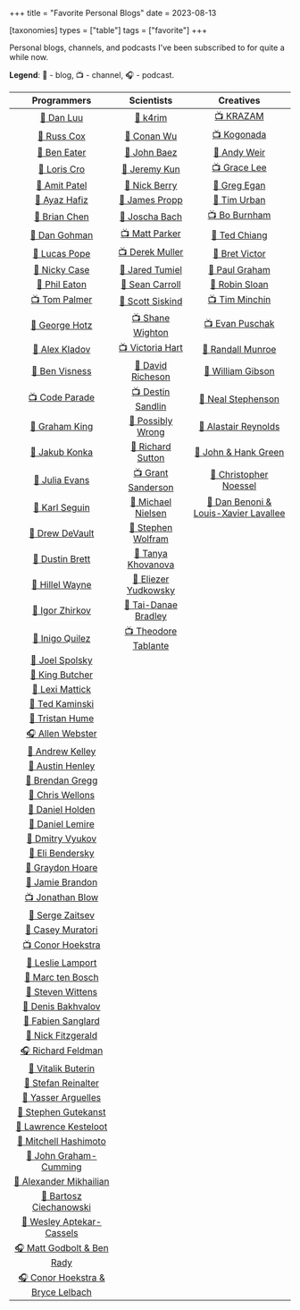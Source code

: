 +++
title = "Favorite Personal Blogs"
date = 2023-08-13

[taxonomies]
types = ["table"]
tags = ["favorite"]
+++

Personal blogs, channels, and podcasts I've been subscribed to for quite a while now.

<!-- more -->

**Legend**: 💭 - blog, 📺 - channel, 🎧 - podcast.

|                              Programmers                              |                               Scientists                               |                             Creatives                              |
|:---------------------------------------------------------------------:|:----------------------------------------------------------------------:|:------------------------------------------------------------------:|
|             [💭 Dan Luu](https://www.patreon.com/danluu)              |                 [💭 k4rim](https://scientific.place/)                  |        [📺 KRAZAM](https://www.youtube.com/@KRAZAM/videos)         |
|               [💭 Russ Cox](https://research.swtch.com)               |                  [💭 Conan Wu](https://conanwu.com/)                   |            [📺 Kogonada](https://kogonada.com/archive)             |
|           [💭 Ben Eater](https://www.youtube.com/@BenEater)           |       [💭 John Baez](https://math.ucr.edu/home/baez/README.html)       |            [💭 Andy Weir](https://andyweirauthor.com/)             |
|               [💭 Loris Cro](https://kristoff.it/blog/)               |                 [💭 Jeremy Kun](https://jeremykun.com)                 |   [📺 Grace Lee](https://www.youtube.com/@WhatsSoGreatAboutThat)   |
|             [💭 Amit Patel](https://amitp.blogspot.com/)              |          [💭 Nick Berry](https://datagenetics.com/blog.html)           | [💭 Greg Egan](https://www.gregegan.net/BIBLIOGRAPHY/Online.html)  |
|                [💭 Ayaz Hafiz](https://ayazhafiz.com)                 |          [💭 James Propp](https://mathenchant.wordpress.com/)          |          [💭 Tim Urban](https://waitbutwhy.com/archive/)           |
|              [💭 Brian Chen](https://blog.vero.site/all)              |                    [💭 Joscha Bach](http://bach.ai)                    |        [📺 Bo Burnham](https://www.youtube.com/@boburnham)         |
|           [💭 Dan Gohman](https://blog.sunfishcode.online/)           |        [📺 Matt Parker](https://www.youtube.com/@standupmaths)         | [💭 Ted Chiang](https://www.newyorker.com/contributors/ted-chiang) |
|               [💭 Lucas Pope](https://www.dukope.com/)                |         [📺 Derek Muller](https://www.youtube.com/@veritasium)         |              [💭 Bret Victor](http://worrydream.com)               |
|                  [💭 Nicky Case](https://ncase.me/)                   |         [💭 Jared Tumiel](https://jaredtumiel.github.io/blog/)         |       [💭 Paul Graham](http://paulgraham.com/articles.html)        |
|             [💭 Phil Eaton](https://notes.eatonphil.com)              |        [💭 Sean Carroll](https://www.preposterousuniverse.com/)        |           [💭 Robin Sloan](https://www.robinsloan.com/)            |
|         [📺 Tom Palmer](https://www.youtube.com/@contextfree)         |        [💭 Scott Siskind](https://astralcodexten.substack.com)         |       [📺 Tim Minchin](https://www.youtube.com/@TimMinchin)        |
|           [💭 George Hotz](https://geohot.github.io/blog/)            |       [📺 Shane Wighton](https://www.youtube.com/@StuffMadeHere)       |      [📺 Evan Puschak](https://www.youtube.com/@Nerdwriter1)       |
|              [💭 Alex Kladov](https://matklad.github.io)              |           [📺 Victoria Hart](https://www.youtube.com/Vihart)           |           [💭 Randall Munroe](https://xkcd.com/archive/)           |
|                [💭 Ben Visness](https://bvisness.me/)                 |  [💭 David Richeson](https://divisbyzero.com/blog-division-by-zero/)   |        [💭 William Gibson](https://williamgibsonbooks.com/)        |
|         [📺 Code Parade](https://www.youtube.com/@CodeParade)         |     [📺 Destin Sandlin](https://www.youtube.com/@smartereveryday)      |       [💭 Neal Stephenson](https://www.nealstephenson.com/)        |
|               [💭 Graham King](https://darkcoding.net/)               |        [💭 Possibly Wrong](https://possiblywrong.wordpress.com)        |     [💭 Alastair Reynolds](https://www.alastairreynolds.com/)      |
|              [💭 Jakub Konka](http://www.jakubkonka.com)              |          [💭 Richard Sutton](http://www.incompleteideas.net)           |         [💭 John & Hank Green](https://nerdfighteria.com)          |
|                   [💭 Julia Evans](https://jvns.ca)                   |       [📺 Grant Sanderson](https://www.youtube.com/@3blue1brown)       |       [💭 Christopher Noessel](https://scifiinterfaces.com)        |
|             [💭 Karl Seguin](https://www.openmymind.net/)             |           [💭 Michael Nielsen](https://michaelnielsen.org/)            |   [💭 Dan Benoni & Louis-Xavier Lavallee](https://growth.design)   |
|              [💭 Drew DeVault](https://drewdevault.com)               | [💭 Stephen Wolfram](https://writings.stephenwolfram.com/all-by-date/) |                                                                    |
|              [💭 Dustin Brett](https://dustinbrett.com/)              |         [💭 Tanya Khovanova](https://www.tanyakhovanova.com/)          |                                                                    |
|   [💭 Hillel Wayne](https://buttondown.email/hillelwayne/archive/)    |       [💭 Eliezer Yudkowsky](https://www.yudkowsky.net/sitemap/)       |                                                                    |
|           [💭 Igor Zhirkov](https://rubber-duck-typing.com)           |      [💭 Tai-Danae Bradley](https://www.math3ma.com/categories/)       |                                                                    |
|              [💭 Inigo Quilez](https://iquilezles.org/)               |    [📺 Theodore Tablante](https://www.youtube.com/@BranchEducation)    |                                                                    |
|          [💭 Joel Spolsky](https://www.joelonsoftware.com/)           |                                                                        |                                                                    |
|                 [💭 King Butcher](https://kprotty.me)                 |                                                                        |                                                                    |
|            [💭 Lexi Mattick](https://kognise.dev/writing)             |                                                                        |                                                                    |
|         [💭 Ted Kaminski](https://www.tedinski.com/archive/)          |                                                                        |                                                                    |
|           [💭 Tristan Hume](https://thume.ca/archive.html)            |                                                                        |                                                                    |
|         [🎧 Allen Webster](https://conversations.mr4th.com/)          |                                                                        |                                                                    |
|             [💭 Andrew Kelley](https://andrewkelley.me/)              |                                                                        |                                                                    |
|        [💭 Austin Henley](https://austinhenley.com/blog.html)         |                                                                        |                                                                    |
|        [💭 Brendan Gregg](https://www.brendangregg.com/blog/)         |                                                                        |                                                                    |
|          [💭 Chris Wellons](https://nullprogram.com/index/)           |                                                                        |                                                                    |
|      [💭 Daniel Holden](https://www.theorangeduck.com/page/all)       |                                                                        |                                                                    |
|              [💭 Daniel Lemire](https://lemire.me/blog/)              |                                                                        |                                                                    |
|          [💭 Dmitry Vyukov](https://www.1024cores.net/home/)          |                                                                        |                                                                    |
|    [💭 Eli Bendersky](https://eli.thegreenplace.net/archives/all/)    |                                                                        |                                                                    |
|          [💭 Graydon Hoare](https://graydon2.dreamwidth.org)          |                                                                        |                                                                    |
|        [💭 Jamie Brandon](https://www.scattered-thoughts.net)         |                                                                        |                                                                    |
|         [📺 Jonathan Blow](https://www.youtube.com/@jblow888)         |                                                                        |                                                                    |
|             [💭 Serge Zaitsev](https://zserge.com/posts/)             |                                                                        |                                                                    |
|         [💭 Casey Muratori](https://www.computerenhance.com/)         |                                                                        |                                                                    |
|       [📺 Conor Hoekstra](https://www.youtube.com/@code_report)       |                                                                        |                                                                    |
|        [💭 Leslie Lamport](https://lamport.azurewebsites.net/)        |                                                                        |                                                                    |
|            [💭 Marc ten Bosch](https://marctenbosch.com/)             |                                                                        |                                                                    |
|                 [💭 Steven Wittens](https://acko.net)                 |                                                                        |                                                                    |
|           [💭 Denis Bakhvalov](https://easyperf.net/notes/)           |                                                                        |                                                                    |
|           [💭 Fabien Sanglard](https://fabiensanglard.net)            |                                                                        |                                                                    |
|           [💭 Nick Fitzgerald](https://fitzgeraldnick.com/)           |                                                                        |                                                                    |
|           [🎧 Richard Feldman](https://pod.link/1602572955)           |                                                                        |                                                                    |
|               [💭 Vitalik Buterin](https://vitalik.ca)                |                                                                        |                                                                    |
|      [💭 Stefan Reinalter](https://blog.molecular-matters.com/)       |                                                                        |                                                                    |
|             [💭 Yasser Arguelles](https://yasserarg.com/)             |                                                                        |                                                                    |
|      [💭 Stephen Gutekanst](https://devlog.hexops.com/archives/)      |                                                                        |                                                                    |
|      [💭 Lawrence Kesteloot](https://www.teamten.com/lawrence/)       |                                                                        |                                                                    |
|        [💭 Mitchell Hashimoto](https://mitchellh.com/writing)         |                                                                        |                                                                    |
|              [💭 John Graham-Cumming](https://jgc.org/)               |                                                                        |                                                                    |
|        [💭 Alexander Mikhailian](http://mikhailian.mova.org/)         |                                                                        |                                                                    |
|      [💭 Bartosz Ciechanowski](https://ciechanow.ski/archives/)       |                                                                        |                                                                    |
|        [💭 Wesley Aptekar-Cassels](https://blog.wesleyac.com)         |                                                                        |                                                                    |
| [🎧 Matt Godbolt & Ben Rady](https://www.twoscomplement.org/#podcast) |                                                                        |                                                                    |
|   [🎧 Conor Hoekstra & Bryce Lelbach](https://adspthepodcast.com/)    |                                                                        |                                                                    |
